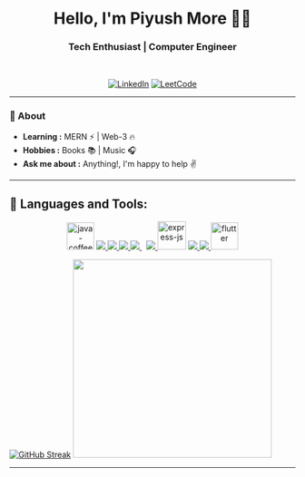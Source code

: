 <!DOCTYPE html>
<html>
<head>
  <link rel="stylesheet" href="style.css">
</head>
<body>

  <h1 align="center"> Hello, I'm Piyush More 👨‍💻 </h1>

<h3 align="center">  Tech Enthusiast | Computer Engineer </h3> <br>

<p align="center"> 
<a href="https://www.linkedin.com/in/piyush-more109/"><img alt="LinkedIn" src="https://img.shields.io/badge/-Piyush More-blue?style=flat-square&logo=Linkedin&logoColor=white&link=https://www.linkedin.com/in/piyush-more109/"></a>
<a href="https://leetcode.com/piyushgmore/"><img alt="LeetCode" src="https://img.shields.io/badge/-Piyush%20More-black?style=flat-square&logo=Leetcode&logoColor=white&link=https://leetcode.com/piyushgmore/"></a>
</p>

---------------------------------------------------------------------------------------------------------------------------------------------------------------------------------
### 🤔 About
-  **Learning :** MERN :zap: | Web-3 :fire:	
-  **Hobbies :** Books :books: | Music :headphones:
-  **Ask me about :** Anything!, I'm happy to help :v:

---------------------------------------------------------------------------------------------------------------------------------------------------------------------------------
## 🚀 Languages and Tools:

<p align="center"> 
    <a target="_blank" target="_blank"> <img width="48" height="48" src="https://img.icons8.com/color/48/java-coffee-cup-logo--v1.png" alt="java-coffee-cup-logo--v1"/></a>
    <a href="https://www.w3.org/html/" target="_blank"> <img src="https://img.icons8.com/color/48/000000/html-5.png"/> </a> 
    <a href="https://www.w3schools.com/css/" target="_blank"> <img src="https://img.icons8.com/color/48/000000/css3.png"/> </a> 
    <a href="https://developer.mozilla.org/en-US/docs/Web/JavaScript" target="_blank"> <img src="https://img.icons8.com/color/48/000000/javascript.png"/> </a> 
    <a style="padding-right:8px;" href="https://nodejs.org" target="_blank"> <img src="https://img.icons8.com/color/48/000000/nodejs.png"/> </a> 
    <a href="https://reactjs.org/" target="_blank"> <img src="https://img.icons8.com/color/48/000000/react-native.png"/> </a> 
    <a target="_blank" target="_blank"> <img width="50" height="50" src="https://img.icons8.com/ios/50/express-js.png" alt="express-js"/></a>
    <a href="https://www.mongodb.com/" target="_blank"> <img src="https://img.icons8.com/color/48/000000/mongodb.png"/> </a>
    <a href="https://git-scm.com/" target="_blank"> <img src="https://img.icons8.com/color/48/000000/git.png"/> </a> 
    <a target="_blank" target="_blank"> <img width="48" height="48" src="https://img.icons8.com/color/48/flutter.png" alt="flutter"/></a>
    
</p>

<div>
        <a href="https://git.io/streak-stats"><img src="https://github-readme-streak-stats.herokuapp.com?user=PiyushM109&theme=tokyonight&card_width=350" alt="GitHub Streak" /></a>
</a>
        <img width="350px"  src="https://leetcard.jacoblin.cool/piyushgmore?theme=dark&font=Tenali%20Ramakrishna"/>
</div>


-------------------------------------------------------------------------------------------------------------------------------------------------------------------------------


</body>
</html>

